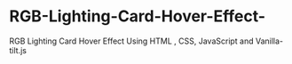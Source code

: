 # RGB-Lighting-Card-Hover-Effect-
RGB Lighting Card Hover Effect Using HTML , CSS, JavaScript and Vanilla-tilt.js
